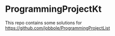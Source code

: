 # ProgrammingProjectKt

This repo contains some solutions for https://github.com/jobbole/ProgrammingProjectList
